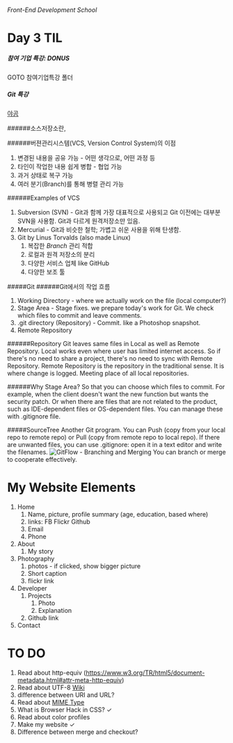 ###### Front-End Development School

# Day 3 TIL
##### 참여 기업 특강: DONUS
GOTO 참여기업특강 폴더

##### Git 특강
[야곰](yagomsoft@gmail.com)

######소스저장소란, 

######버젼관리시스템(VCS, Version Control System)의 이점
1. 변경된 내용을 공유 가능 - 어떤 생각으로, 어떤 과정 등
1. 타인이 작업한 내용 쉽게 병합 - 협업 가능
1. 과거 상태로 복구 가능
1. 여러 분기(Branch)를 통해 병렬 관리 가능

######Examples of VCS
1. Subversion (SVN) - Git과 함께 가장 대표적으로 사용되고 Git 이전에는 대부분 SVN을 사용함. Git과 다르게 원격저장소만 있음.
1. Mercurial - Git과 비슷한 철학; 가볍고 쉬운 사용을 위해 탄생함.
1. Git by Linus Torvalds (also made Linux)
	1. 복잡한 *Branch* 관리 적합
	1. 로컬과 원격 저장소의 분리
	1. 다양한 서비스 업체 like GitHub
	1. 다양한 보조 툴

#####Git
######Git에서의 작업 흐름
1. Working Directory - where we actually work on the file (local computer?)
1. Stage Area - Stage fixes. we prepare today's work for Git. We check which files to commit and leave comments.
1. .git directory (Repository) - Commit. like a Photoshop snapshot. 
1. Remote Repository

######Repository 
Git leaves same files in Local as well as Remote Repository. Local works even where user has limited internet access. So if there's no need to share a project, there's no need to sync with Remote Repository. Remote Repository is the repository in the traditional sense. It is where change is logged. Meeting place of all local repositories. 

######Why Stage Area?
So that you can choose which files to commit. For example, when the client doesn't want the new function but wants the security patch. Or when there are files that are not related to the product, such as IDE-dependent files or OS-dependent files. You can manage these with .gitignore file. 

#####SourceTree
Another Git program. You can Push (copy from your local repo to remote repo) or Pull (copy from remote repo to local repo). If there are unwanted files, you can use .gitignore: open it in a text editor and write the filenames. 
![GitFlow - Branching and Merging](http://jeffkreeftmeijer.com/images/gitflow.gif)
You can branch or merge to cooperate effectively.

# My Website Elements
1. Home
	1. Name, picture, profile summary (age, education, based where)
	1. links: FB Flickr Github
	1. Email
	1. Phone
1. About
	1. My story
1. Photography
	1. photos - if clicked, show bigger picture
	1. Short caption
	1. flickr link
1. Developer
	1. Projects
		1. Photo
		1. Explanation
	1. Github link
1. Contact

# TO DO
1. Read about http-equiv (https://www.w3.org/TR/html5/document-metadata.html#attr-meta-http-equiv)
1. Read about UTF-8 [Wiki](https://ko.wikipedia.org/wiki/UTF-8)
1. difference between URI and URL?
1. Read about [MIME Type](en.wikipedia.org/wiki/MIME)
1. What is Browser Hack in CSS? &#10003;
1. Read about color profiles
1. Make my website &#10003;
1. Difference between merge and checkout?